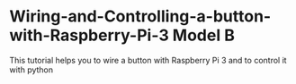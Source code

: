 # Wiring-and-Controlling-a-button-with-Raspberry-Pi-3 Model B
This tutorial helps you to wire a button with Raspberry Pi 3 and to control it with python
